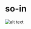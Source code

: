 # so-in


![alt text](https://raw.githubusercontent.com/username/projectname/branch/path/to/img.png)
